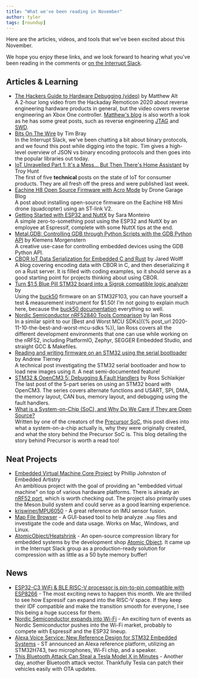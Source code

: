 ```yaml
---
title: "What we've been reading in November"
author: tyler
tags: [roundup]
---
```


<!-- excerpt start -->

Here are the articles, videos, and tools that we've been excited about this
November.

<!-- excerpt end -->

We hope you enjoy these links, and we look forward to hearing what you've been
reading in the comments or [on the Interrupt Slack](https://interrupt-slack.herokuapp.com/).

## Articles & Learning


- [The Hackers Guide to Hardware Debugging (video)](https://www.youtube.com/watch?v=hWYzgw0WhYU) by Matthew Alt<br>A 2-hour long video from the Hackaday Remoticon 2020 about reverse engineering hardware products in general, but the video covers reverse engineering an Xbox One controller. [Matthew's blog](https://wrongbaud.github.io) is also worth a look as he has some great posts, such as reverse engineering [JTAG](https://wrongbaud.github.io/posts/jtag-hdd/) and [SWD](https://wrongbaud.github.io/posts/stm-xbox-jtag/).
- [Bits On The Wire](https://www.tbray.org/ongoing/When/201x/2019/11/17/Bits-On-the-Wire) by Tim Bray<br>In the Interrupt Slack, we've been chatting a bit about binary protocols, and we found this post while digging into the topic. Tim gives a high-level overview of JSON vs binary encoding protocols and then goes into the popular libraries out today.
- [IoT Unravelled Part 1: It's a Mess... But Then There's Home Assistant](https://www.troyhunt.com/iot-unravelled-part-1-its-a-mess-but-then-theres-home-assistant/) by Troy Hunt<br>The first of five **technical** posts on the state of IoT for consumer products. They are all fresh off the press and were published last week. 
- [Eachine H8 Open Source Firmware with Acro Mode](https://dronegarageblog.wordpress.com/2016/01/06/eachine-h8-open-source-firmware-with-acro-mode/) by Drone Garage Blog<br>A post about installing open-source firmware on the Eachine H8 Mini drone (quadcopter) using an ST-link V2.
- [Getting Started with ESP32 and NuttX](https://medium.com/the-esp-journal/getting-started-with-esp32-and-nuttx-fd3e1a3d182c) by Sara Monteiro<br>A simple zero-to-something post using the ESP32 and NuttX by an employee at Espressif, complete with some NuttX tips at the end.
- [Metal.GDB: Controlling GDB through Python Scripts with the GDB Python API](https://embeddedartistry.com/blog/2020/11/09/metal-gdb-controlling-gdb-through-python-scripts-with-the-gdb-python-api/) by Klemens Morgenstern<br>A creative use-case for controlling embedded devices using the GDB Python API.
- [CBOR IoT Data Serialization for Embedded C and Rust](https://www.jaredwolff.com/cbor-for-embedded-c-and-rust/) by Jared Wolff<br>A blog covering encoding data with CBOR in C, and then deserializing it on a Rust server. It is filled with coding examples, so it should serve as a good starting point for projects thinking about using CBOR.
- [Turn $1.5 Blue Pill STM32 board into a Sigrok compatible logic analyzer](https://www.cnx-software.com/2020/11/14/turn-1-5-blue-pill-stm32-board-into-a-sigrok-compatible-logic-analyzer/) by <br>Using the [buck50](https://github.com/thanks4opensource/buck50) firmware on an STM32F103, you can have yourself a test & measurement instrument for $1.50! I'm not going to explain much here, because the [buck50 documentation](https://github.com/thanks4opensource/buck50) everything so well.
- [Nordic Semiconductor nRF52840 Tools Comparison](https://skybluetrades.net/projects/nrf52840-tools-comparison/) by Ian Ross<br>In a similar spirit to our [Best and Worst MCU SDKs]({% post_url 2020-11-10-the-best-and-worst-mcu-sdks %}), Ian Ross covers all the different development environments that one can use while working on the nRF52, including PlatformIO, Zephyr, SEGGER Embedded Studio, and straight GCC & Makefiles. 
- [Reading and writing firmware on an STM32 using the serial bootloader](https://cybergibbons.com/hardware-hacking/reading-and-writing-firmware-on-an-stm32-using-the-serial-bootloader/) by Andrew Tierney<br>A technical post investigating the STM32 serial bootloader and how to load new images using it. A neat semi-documented feature!
- [STM32 & OpenCM3 5: Debugging & Fault Handlers](https://rhye.org/post/stm32-with-opencm3-5-fault-handlers/) by Ross Schlaikjer<br>The last post of the 5-part series on using an STM32 board with OpenCM3. The series covers alternate functions and USART, SPI, DMA, the memory layout, CAN bus, memory layout, and debugging using the fault handlers. 
- [What is a System-on-Chip (SoC), and Why Do We Care if They are Open Source?](https://www.bunniestudios.com/blog/?p=5971)<br>Written by one of the creators of the [Precursor SoC](https://www.crowdsupply.com/sutajio-kosagi/precursor), this post dives into what a system-on-a-chip actually is, why they were originally created, and what the story behind the Precursor SoC is. This blog detailing the story behind Precursor is worth a read too!


## Neat Projects

- [Embedded Virtual Machine Core Project](https://github.com/embvm/embvm-core) by Phillip Johnston of Embedded Artistry<br>An ambitious project with the goal of providing an "embedded virtual machine" on top of various hardware platforms. There is already an [nRF52 port](https://github.com/embvm/nordic), which is worth checking out. The project also primarily uses the Meson build system and could serve as a good learning experience.
- [kriswiner/MPU6050](https://github.com/kriswiner/MPU6050) - A great reference on IMU sensor fusion.
- [Map File Browser](http://www.sikorskiy.net/prj/amap/) - A GUI-based tool to help analyze `.map` files and investigate the code and data usage. Works on Mac, Windows, and Linux.
- [AtomicObject/Heatshrink](https://github.com/atomicobject/heatshrink) - An open-source compression library for embedded systems by the development shop [Atomic Object](https://atomicobject.com/). It came up in the Interrupt Slack group as a production-ready solution for compression with as little as a 50 byte memory buffer!


## News

- [ESP32-C3 WiFi & BLE RISC-V processor is pin-to-pin compatible with ESP8266](https://www.cnx-software.com/2020/11/22/esp32-c3-wifi-ble-risc-v-processor-is-pin-to-pin-compatible-with-esp8266/) - The most exciting news to happen this month. We are thrilled to see how Espressif can expand into the RISC-V space. If they keep their IDF compatible and make the transition smooth for everyone, I see this being a huge success for them.
- [Nordic Semiconductor expands into Wi-Fi](https://www.nordicsemi.com/News/2020/11/Nordic-Semiconductor-expands-into-WiFi) - An exciting turn of events as Nordic Semiconductor pushes into the Wi-Fi market, probably to compete with Espressif and the ESP32 lineup.
- [Alexa Voice Service: New Reference Design for STM32 Embedded Systems](https://blog.st.com/alexa-voice-service/) - ST announced an Alexa reference platform, utilizing an STM32H743, two microphones, Wi-Fi chip, and a speaker.
- [This Bluetooth Attack Can Steal a Tesla Model X in Minutes](https://www.wired.com/story/tesla-model-x-hack-bluetooth) - Another day, another Bluetooth attack vector. Thankfully Tesla can patch their vehicles easily with OTA updates.
